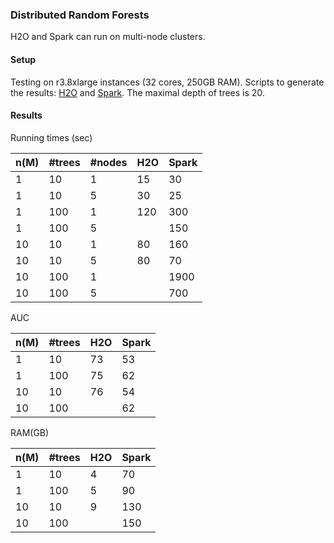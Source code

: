 
### Distributed Random Forests 

H2O and Spark can run on multi-node clusters.

#### Setup

Testing on r3.8xlarge instances (32 cores, 250GB RAM). Scripts to generate the results: 
[H2O](1-h2o.R) and [Spark](2-spark.txt). The maximal depth of trees is 20.


#### Results

Running times (sec)

 n(M) |  #trees  | #nodes  |  H2O  |  Spark
------|----------|---------|-------|--------
  1   |    10    |    1    |  15   |  30
  1   |    10    |    5    |  30   |  25
  1   |    100   |    1    |  120  |  300
  1   |    100   |    5    |       |  150
  10  |    10    |    1    |  80   |  160
  10  |    10    |    5    |  80   |  70
  10  |    100   |    1    |       |  1900
  10  |    100   |    5    |       |  700


AUC

 n(M) |  #trees  |  H2O  |  Spark
------|----------|-------|--------
  1   |    10    |  73   |   53 
  1   |    100   |  75   |   62
  10  |    10    |  76   |   54
  10  |    100   |       |   62


RAM(GB)

 n(M) |  #trees  |  H2O  |  Spark
------|----------|-------|--------
  1   |    10    |   4   |   70 
  1   |    100   |   5   |   90
  10  |    10    |   9   |   130
  10  |    100   |       |   150

